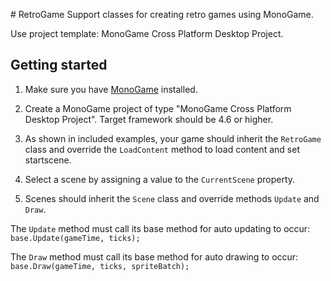 ﻿﻿﻿# RetroGameSupport classes for creating retro games using MonoGame.Use project template: MonoGame Cross Platform Desktop Project.## Getting started1. Make sure you have [MonoGame](http://www.monogame.net/downloads/) installed.2. Create a MonoGame project of type "MonoGame Cross Platform Desktop Project". Target framework should be 4.6 or higher.3. As shown in included examples, your game should inherit the `RetroGame` class and override the `LoadContent` method to load content and set startscene.4. Select a scene by assigning a value to the `CurrentScene` property.5. Scenes should inherit the `Scene` class and override methods `Update` and `Draw`.The `Update` method must call its base method for auto updating to occur: `base.Update(gameTime, ticks);`The `Draw` method must call its base method for auto drawing to occur: `base.Draw(gameTime, ticks, spriteBatch);`